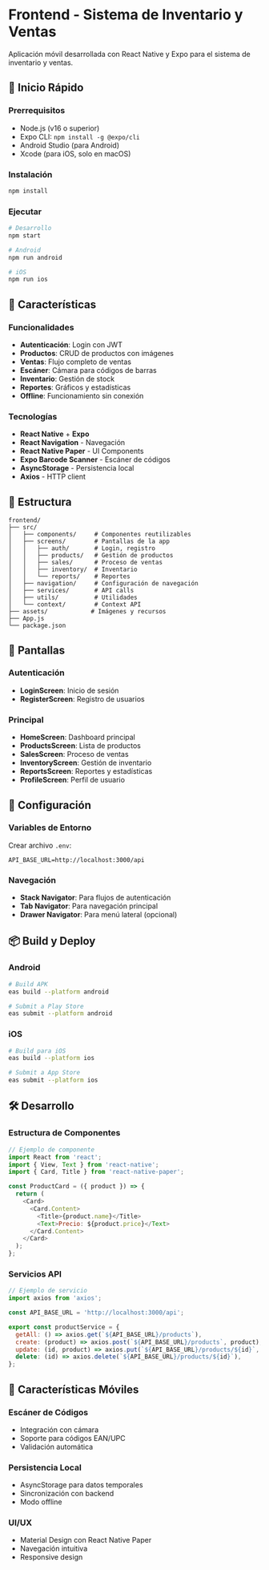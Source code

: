 # Frontend - Sistema de Inventario y Ventas

Aplicación móvil desarrollada con React Native y Expo para el sistema de inventario y ventas.

## 🚀 Inicio Rápido

### Prerrequisitos
- Node.js (v16 o superior)
- Expo CLI: `npm install -g @expo/cli`
- Android Studio (para Android)
- Xcode (para iOS, solo en macOS)

### Instalación
```bash
npm install
```

### Ejecutar
```bash
# Desarrollo
npm start

# Android
npm run android

# iOS
npm run ios
```

## 📱 Características

### Funcionalidades
- **Autenticación**: Login con JWT
- **Productos**: CRUD de productos con imágenes
- **Ventas**: Flujo completo de ventas
- **Escáner**: Cámara para códigos de barras
- **Inventario**: Gestión de stock
- **Reportes**: Gráficos y estadísticas
- **Offline**: Funcionamiento sin conexión

### Tecnologías
- **React Native** + **Expo**
- **React Navigation** - Navegación
- **React Native Paper** - UI Components
- **Expo Barcode Scanner** - Escáner de códigos
- **AsyncStorage** - Persistencia local
- **Axios** - HTTP client

## 📁 Estructura

```
frontend/
├── src/
│   ├── components/     # Componentes reutilizables
│   ├── screens/        # Pantallas de la app
│   │   ├── auth/       # Login, registro
│   │   ├── products/   # Gestión de productos
│   │   ├── sales/      # Proceso de ventas
│   │   ├── inventory/  # Inventario
│   │   └── reports/    # Reportes
│   ├── navigation/     # Configuración de navegación
│   ├── services/       # API calls
│   ├── utils/          # Utilidades
│   └── context/        # Context API
├── assets/            # Imágenes y recursos
├── App.js
└── package.json
```

## 🎨 Pantallas

### Autenticación
- **LoginScreen**: Inicio de sesión
- **RegisterScreen**: Registro de usuarios

### Principal
- **HomeScreen**: Dashboard principal
- **ProductsScreen**: Lista de productos
- **SalesScreen**: Proceso de ventas
- **InventoryScreen**: Gestión de inventario
- **ReportsScreen**: Reportes y estadísticas
- **ProfileScreen**: Perfil de usuario

## 🔧 Configuración

### Variables de Entorno
Crear archivo `.env`:
```env
API_BASE_URL=http://localhost:3000/api
```

### Navegación
- **Stack Navigator**: Para flujos de autenticación
- **Tab Navigator**: Para navegación principal
- **Drawer Navigator**: Para menú lateral (opcional)

## 📦 Build y Deploy

### Android
```bash
# Build APK
eas build --platform android

# Submit a Play Store
eas submit --platform android
```

### iOS
```bash
# Build para iOS
eas build --platform ios

# Submit a App Store
eas submit --platform ios
```

## 🛠️ Desarrollo

### Estructura de Componentes
```javascript
// Ejemplo de componente
import React from 'react';
import { View, Text } from 'react-native';
import { Card, Title } from 'react-native-paper';

const ProductCard = ({ product }) => {
  return (
    <Card>
      <Card.Content>
        <Title>{product.name}</Title>
        <Text>Precio: ${product.price}</Text>
      </Card.Content>
    </Card>
  );
};
```

### Servicios API
```javascript
// Ejemplo de servicio
import axios from 'axios';

const API_BASE_URL = 'http://localhost:3000/api';

export const productService = {
  getAll: () => axios.get(`${API_BASE_URL}/products`),
  create: (product) => axios.post(`${API_BASE_URL}/products`, product),
  update: (id, product) => axios.put(`${API_BASE_URL}/products/${id}`, product),
  delete: (id) => axios.delete(`${API_BASE_URL}/products/${id}`),
};
```

## 📱 Características Móviles

### Escáner de Códigos
- Integración con cámara
- Soporte para códigos EAN/UPC
- Validación automática

### Persistencia Local
- AsyncStorage para datos temporales
- Sincronización con backend
- Modo offline

### UI/UX
- Material Design con React Native Paper
- Navegación intuitiva
- Responsive design

